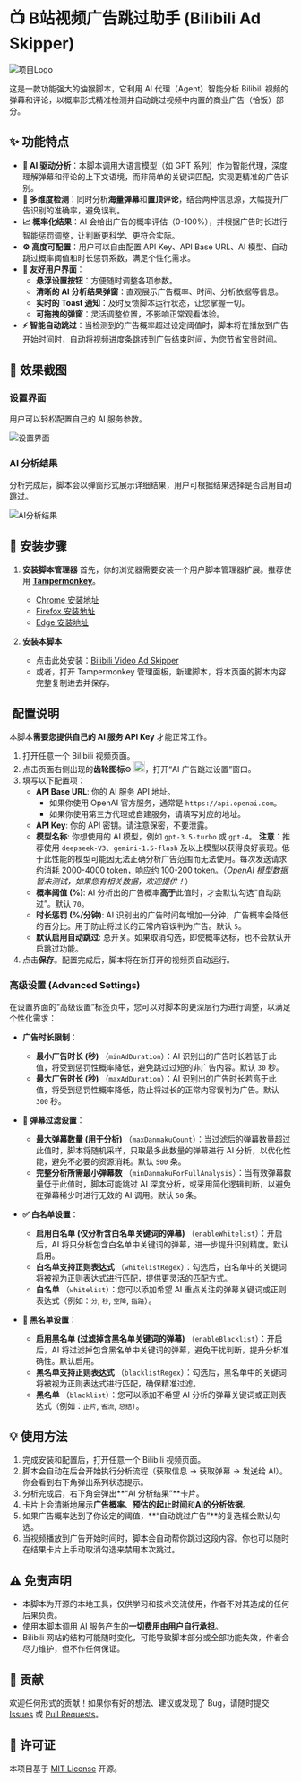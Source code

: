 # 📺 B站视频广告跳过助手 (Bilibili Ad Skipper)

![项目Logo](https://img.picui.cn/free/2025/06/18/68524942bfc36.png )


这是一款功能强大的油猴脚本，它利用 AI 代理（Agent）智能分析 Bilibili 视频的弹幕和评论，以概率形式精准检测并自动跳过视频中内置的商业广告（恰饭）部分。

## ✨ 功能特点

-   **🤖 AI 驱动分析**：本脚本调用大语言模型（如 GPT 系列）作为智能代理，深度理解弹幕和评论的上下文语境，而非简单的关键词匹配，实现更精准的广告识别。
-   **🎯 多维度检测**：同时分析**海量弹幕**和**置顶评论**，结合两种信息源，大幅提升广告识别的准确率，避免误判。
-   **📈 概率化结果**：AI 会给出广告的概率评估（0-100%），并根据广告时长进行智能惩罚调整，让判断更科学、更符合实际。
-   **⚙️ 高度可配置**：用户可以自由配置 API Key、API Base URL、AI 模型、自动跳过概率阈值和时长惩罚系数，满足个性化需求。
-   **🎨 友好用户界面**：
    -   **悬浮设置按钮**：方便随时调整各项参数。
    -   **清晰的 AI 分析结果弹窗**：直观展示广告概率、时间、分析依据等信息。
    -   **实时的 Toast 通知**：及时反馈脚本运行状态，让您掌握一切。
    -   **可拖拽的弹窗**：灵活调整位置，不影响正常观看体验。
-   **⚡️ 智能自动跳过**：当检测到的广告概率超过设定阈值时，脚本将在播放到广告开始时间时，自动将视频进度条跳转到广告结束时间，为您节省宝贵时间。

## 📸 效果截图


### 设置界面
用户可以轻松配置自己的 AI 服务参数。


![设置界面](https://img.picui.cn/free/2025/06/18/685249537fc62.png)

### AI 分析结果
分析完成后，脚本会以弹窗形式展示详细结果，用户可根据结果选择是否启用自动跳过。


![AI分析结果](https://img.picui.cn/free/2025/06/18/685249537ea46.png)

## 🚀 安装步骤

1.  **安装脚本管理器**
    首先，你的浏览器需要安装一个用户脚本管理器扩展。推荐使用 [**Tampermonkey**](https://www.tampermonkey.net/)。
    -   [Chrome 安装地址](https://chrome.google.com/webstore/detail/tampermonkey/dhdgffkkebhmkfjojejmpbldmpobfkfo)
    -   [Firefox 安装地址](https://addons.mozilla.org/en-US/firefox/addon/tampermonkey/)
    -   [Edge 安装地址](https://microsoftedge.microsoft.com/addons/detail/tampermonkey/iikmkjmpaadaobahmlepofghlfgfgbfp)

2.  **安装本脚本**
    -   点击此处安装：[Bilibili Video Ad Skipper](https://greasyfork.org/zh-CN/scripts/539827-bilibili-video-ad-skipper)
    -   或者，打开 Tampermonkey 管理面板，新建脚本，将本页面的脚本内容完整复制进去并保存。

## ️ 配置说明

本脚本**需要您提供自己的 AI 服务 API Key** 才能正常工作。

1.  打开任意一个 Bilibili 视频页面。
2.  点击页面右侧出现的**齿轮图标**⚙️ [<img src="https://img.picui.cn/free/2025/06/18/68524942bfc36.png" alt="设置图标" width="20"/>](https://img.picui.cn/free/2025/06/18/68524942bfc36.png)，打开“AI 广告跳过设置”窗口。
3.  填写以下配置项：
    -   **API Base URL**: 你的 AI 服务 API 地址。
        -   如果你使用 OpenAI 官方服务，通常是 `https://api.openai.com`。
        -   如果你使用第三方代理或自建服务，请填写对应的地址。
    -   **API Key**: 你的 API 密钥。请注意保密，不要泄露。
    -   **模型名称**: 你想使用的 AI 模型，例如 `gpt-3.5-turbo` 或 `gpt-4`。
        **注意**：推荐使用 `deepseek-V3`、`gemini-1.5-flash` 及以上模型以获得良好表现。低于此性能的模型可能因无法正确分析广告范围而无法使用。每次发送请求约消耗 2000-4000 token，响应约 100-200 token。（_OpenAI 模型数据暂未测试，如果您有相关数据，欢迎提供！_）
    -   **概率阈值 (%)**: AI 分析出的广告概率**高于**此值时，才会默认勾选“自动跳过”。默认 `70`。
    -   **时长惩罚 (%/分钟)**: AI 识别出的广告时间每增加一分钟，广告概率会降低的百分比。用于防止将过长的正常内容误判为广告。默认 `5`。
    -   **默认启用自动跳过**: 总开关。如果取消勾选，即使概率达标，也不会默认开启跳过功能。
4.  点击**保存**。配置完成后，脚本将在新打开的视频页自动运行。

### 高级设置 (Advanced Settings)

在设置界面的“高级设置”标签页中，您可以对脚本的更深层行为进行调整，以满足个性化需求：

-   **广告时长限制**：
    -   **最小广告时长 (秒)** （`minAdDuration`）：AI 识别出的广告时长若低于此值，将受到惩罚性概率降低，避免跳过过短的非广告内容。默认 `30` 秒。
    -   **最大广告时长 (秒)** （`maxAdDuration`）：AI 识别出的广告时长若高于此值，将受到惩罚性概率降低，防止将过长的正常内容误判为广告。默认 `300` 秒。

-   **💬 弹幕过滤设置**：
    -   **最大弹幕数量 (用于分析)** （`maxDanmakuCount`）：当过滤后的弹幕数量超过此值时，脚本将随机采样，只取最多此数量的弹幕进行 AI 分析，以优化性能，避免不必要的资源消耗。默认 `500` 条。
    -   **完整分析所需最小弹幕数** （`minDanmakuForFullAnalysis`）：当有效弹幕数量低于此值时，脚本可能跳过 AI 深度分析，或采用简化逻辑判断，以避免在弹幕稀少时进行无效的 AI 调用。默认 `50` 条。

-   **✅ 白名单设置**：
    -   **启用白名单 (仅分析含白名单关键词的弹幕)** （`enableWhitelist`）：开启后，AI 将只分析包含白名单中关键词的弹幕，进一步提升识别精度。默认启用。
    -   **白名单支持正则表达式** （`whitelistRegex`）：勾选后，白名单中的关键词将被视为正则表达式进行匹配，提供更灵活的匹配方式。
    -   **白名单** （`whitelist`）：您可以添加希望 AI 重点关注的弹幕关键词或正则表达式（例如：`分`, `秒`, `空降`, `指路`）。

-   **🚫 黑名单设置**：
    -   **启用黑名单 (过滤掉含黑名单关键词的弹幕)** （`enableBlacklist`）：开启后，AI 将过滤掉包含黑名单中关键词的弹幕，避免干扰判断，提升分析准确性。默认启用。
    -   **黑名单支持正则表达式** （`blacklistRegex`）：勾选后，黑名单中的关键词将被视为正则表达式进行匹配，确保精准过滤。
    -   **黑名单** （`blacklist`）：您可以添加不希望 AI 分析的弹幕关键词或正则表达式（例如：`正片`, `省流`, `总结`）。

## 💡 使用方法

1.  完成安装和配置后，打开任意一个 Bilibili 视频页面。
2.  脚本会自动在后台开始执行分析流程（获取信息 -> 获取弹幕 -> 发送给 AI）。你会看到右下角弹出系列状态提示。
3.  分析完成后，右下角会弹出**“AI 分析结果”**卡片。
4.  卡片上会清晰地展示**广告概率**、**预估的起止时间**和**AI的分析依据**。
5.  如果广告概率达到了你设定的阈值，**“自动跳过广告”**的复选框会默认勾选。
6.  当视频播放到广告开始时间时，脚本会自动帮你跳过这段内容。你也可以随时在结果卡片上手动取消勾选来禁用本次跳过。

## ⚠️ 免责声明

-   本脚本为开源的本地工具，仅供学习和技术交流使用，作者不对其造成的任何后果负责。
-   使用本脚本调用 AI 服务产生的**一切费用由用户自行承担**。
-   Bilibili 网站的结构可能随时变化，可能导致脚本部分或全部功能失效，作者会尽力维护，但不作任何保证。

## 🤝 贡献

欢迎任何形式的贡献！如果你有好的想法、建议或发现了 Bug，请随时提交 [Issues](https://github.com/StarsWhere/Bilibili-Video-Ad-Skipper/issues) 或 [Pull Requests](https://github.com/StarsWhere/Bilibili-Video-Ad-Skipper/pulls)。

## 📜 许可证

本项目基于 [MIT License](./LICENSE) 开源。